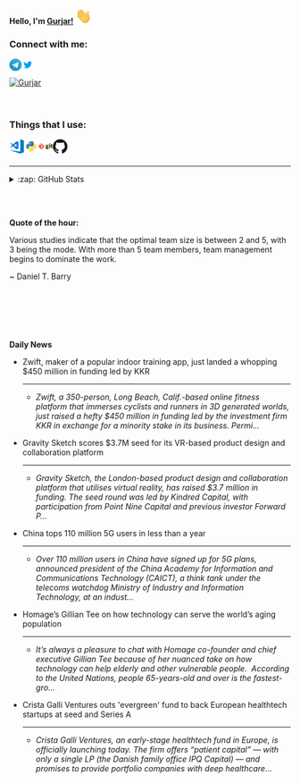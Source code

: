 #### Hello, I'm [Gurjar!](https://GurjarKing.github.io) <img src="https://raw.githubusercontent.com/ABSphreak/ABSphreak/master/gifs/Hi.gif" width="30px"></h2>


### Connect with me:

[<img align="left" alt="Gurjar | Telegram" width="22px" src="https://raw.githubusercontent.com/github/explore/80688e429a7d4ef2fca1e82350fe8e3517d3494d/topics/telegram/telegram.png" />][Telegram]
[<img align="left" alt="Gurjar | Twitter" width="22px" src="https://raw.githubusercontent.com/github/explore/80688e429a7d4ef2fca1e82350fe8e3517d3494d/topics/twitter/twitter.png" />][Twitter]
<br >
<br >
<a href="https://github.com/GurjarKing"><img src="https://komarev.com/ghpvc/?username=GurjarKing" alt="Gurjar" /></a> <br />
<br />
<br />
<!-- <br >

![](https://visitor-badge.glitch.me/badge?page_id=GurjarKing)

<br /> -->

### Things that I use:

[<img align="left" alt="Visual Studio Code" width="26px" src="https://raw.githubusercontent.com/github/explore/80688e429a7d4ef2fca1e82350fe8e3517d3494d/topics/visual-studio-code/visual-studio-code.png" />][VSCode]
[<img align="left" alt="Python" width="26px" src="https://raw.githubusercontent.com/github/explore/80688e429a7d4ef2fca1e82350fe8e3517d3494d/topics/python/python.png" />][Python]
[<img align="left" alt="Git" width="26px" src="https://raw.githubusercontent.com/github/explore/80688e429a7d4ef2fca1e82350fe8e3517d3494d/topics/git/git.png" />][Git]
[<img align="left" alt="GitHub" width="26px" src="https://raw.githubusercontent.com/github/explore/78df643247d429f6cc873026c0622819ad797942/topics/github/github.png" />][Github]

<br />
<br />

---
<details>
  <summary>:zap: GitHub Stats</summary>

<img align="left" alt="Gurjar's Github Stats" src="https://github-readme-stats.vercel.app/api?username=GurjarKing&show_icons=true&hide_border=true&count_private=true&include_all_commit=true&theme=algolia" />

</details>

<!-- ### 🔔 My latest tweet
<a href="https://twitter.com/Gurjar_King43" target="_blank">
	<img src="https://github.com/GurjarKing/GurjarKing/raw/master/tweet.png" width="70%" align="center" alt="Click to view on Twitter" title="My latest tweet, as an image"/>
</a> -->
<br>

<pre>

</pre>

**Quote of the hour:**

Various studies indicate that the optimal team size is between 2 and 5, with 3 being the mode. With more than 5 team members, team management begins to dominate the work.

~ Daniel T. Barry
<pre>

</pre>
<br>
<pre>


</pre>
<strong>Daily News</strong>
  
  - Zwift, maker of a popular indoor training app, just landed a whopping $450 million in funding led by KKR
     <hr/>
     
      - *Zwift, a 350-person, Long Beach, Calif.-based online fitness platform that immerses cyclists and runners in 3D generated worlds, just raised a hefty $450 million in funding led by the investment firm KKR in exchange for a minority stake in its business. Permi…*
     
  - Gravity Sketch scores $3.7M seed for its VR-based product design and collaboration platform
      <hr/>
      
      - *Gravity Sketch, the London-based product design and collaboration platform that utilises virtual reality, has raised $3.7 million in funding. The seed round was led by Kindred Capital, with participation from Point Nine Capital and previous investor Forward P…*
      
  - China tops 110 million 5G users in less than a year
      <hr/>
      
      - *Over 110 million users in China have signed up for 5G plans, announced president of the China Academy for Information and Communications Technology (CAICT), a think tank under the telecoms watchdog Ministry of Industry and Information Technology, at an indust…*
      
  - Homage’s Gillian Tee on how technology can serve the world’s aging population
      <hr/>
      
      - *It’s always a pleasure to chat with Homage co-founder and chief executive Gillian Tee because of her nuanced take on how technology can help elderly and other vulnerable people.  According to the United Nations, people 65-years-old and over is the fastest-gro…*
       
  - Crista Galli Ventures outs 'evergreen' fund to back European healthtech startups at seed and Series A
      <hr/>
       
       - *Crista Galli Ventures, an early-stage healthtech fund in Europe, is officially launching today. The firm offers “patient capital” — with only a single LP (the Danish family office IPQ Capital) — and promises to provide portfolio companies with deep healthcare…*
      

<br />

[VSCode]: https://code.visualstudio.com/
[Python]: https://www.python.org/
[Git]: https://git-scm.com/
[Github]: https://github.com/
[Telegram]: https://t.me/Gurjar_King/
[Twitter]: https://twitter.com/Gurjar_King43/
